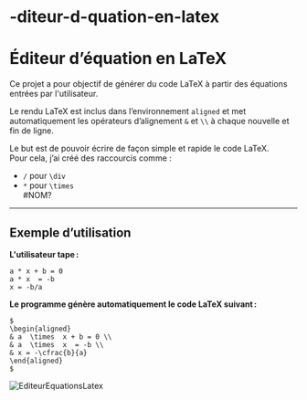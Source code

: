 # -diteur-d-quation-en-latex
# Éditeur d’équation en LaTeX												
												
Ce projet a pour objectif de générer du code LaTeX à partir des équations entrées par l'utilisateur.												
												
Le rendu LaTeX est inclus dans l’environnement `aligned` et met automatiquement les opérateurs d’alignement `&` et `\\` à chaque nouvelle et fin de ligne.												
												
Le but est de pouvoir écrire de façon simple et rapide le code LaTeX.  												
Pour cela, j’ai créé des raccourcis comme :												
- `/` pour `\div`												
- `*` pour `\times`												
#NOM?												
												
---												
												
## Exemple d’utilisation												
												
**L'utilisateur tape :**												
```												
a * x + b = 0												
a * x  = -b												
x = -b/a 												
```												
												
**Le programme génère automatiquement le code LaTeX suivant :**												
```												
$												
\begin{aligned}												
& a  \times  x + b = 0 \\												
& a  \times  x  = -b \\												
& x = -\cfrac{b}{a} 												
\end{aligned}												
$
```	
![EditeurEquationsLatex](EditeurEquationsLatex.png.png)								

